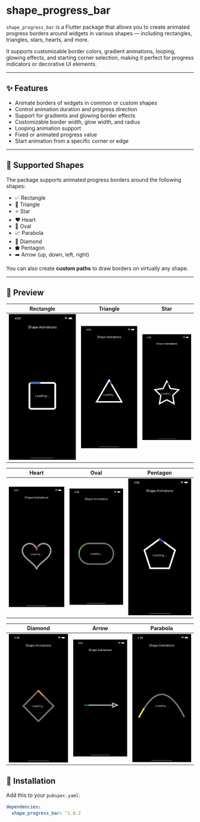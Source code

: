 # shape_progress_bar

`shape_progress_bar` is a Flutter package that allows you to create animated progress borders around widgets in various shapes — including rectangles, triangles, stars, hearts, and more.

It supports customizable border colors, gradient animations, looping, glowing effects, and starting corner selection, making it perfect for progress indicators or decorative UI elements.

---

## ✨ Features

- Animate borders of widgets in common or custom shapes
- Control animation duration and progress direction
- Support for gradients and glowing border effects
- Customizable border width, glow width, and radius
- Looping animation support
- Fixed or animated progress value
- Start animation from a specific corner or edge

---

## 🧩 Supported Shapes

The package supports animated progress borders around the following shapes:

- ✅ Rectangle
- 🔺 Triangle
- ⭐ Star
- ❤️ Heart
- 🥚 Oval
- 📈 Parabola
- 💎 Diamond
- ⬟ Pentagon
- ➡️ Arrow (up, down, left, right)

You can also create **custom paths** to draw borders on virtually any shape.

---

## 📸 Preview

| Rectangle | Triangle | Star |
|----------|----------|------|
| ![Rectangle](assets/images/rectangle.gif) | ![Triangle](assets/images/triangle.gif) | ![Star](assets/images/star.gif) |

| Heart | Oval | Pentagon |
|-------|------|----------|
| ![Heart](assets/images/heart.gif) | ![Oval](assets/images/oval.gif) | ![Pentagon](assets/images/pentagon.gif) |

| Diamond | Arrow | Parabola |
|---------|-------|----------|
| ![Diamond](assets/images/diamond.gif) | ![Arrow](assets/images/arrow.gif) | ![Parabola](assets/images/parabola.gif) |


## 🚀 Installation

Add this to your `pubspec.yaml`:

```yaml
dependencies:
  shape_progress_bar: ^1.0.2

